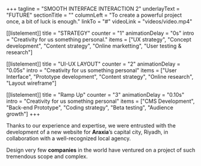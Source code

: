 +++
tagline = "SMOOTH INTERFACE INTERACTION 2"
underlayText = "FUTURE"
sectionTitle = ""
columnLeft = "To create a powerful project once, a bit of luck is enough."
linkTo = "#"
videoLink = "videos/video.mp4"

[[listelement]]
title = "STRATEGY"
counter = "1"
animationDelay = "0s"
intro = "Creativity for us something personal."
items = ["UX strategy", "Concept development", "Content strategy", "Online marketting", "User testing &amp; research"]

[[listelement]]
title = "UI-UX LAYOUT"
counter = "2"
animationDelay = "0.05s"
intro = "Creativity for us something personal"
items = ["User Interface", "Prototype development", "Content strategy", "Online research", "Layout wireframe"]

[[listelement]]
title = "Ramp Up"
counter = "3"
animationDelay = "0.10s"
intro = "Creativity for us something personal"
items = ["CMS Development", "Back-end Prototype", "Coding strategy", "Beta testing", "Audience growth"]
+++

Thanks to our experience and expertise, we were entrusted with the development of a new website for **Araxia**’s capital city, Riyadh, in collaboration with a well-recognized local agency.

Design very few **companies** in the world have ventured on a project of such tremendous scope and complex.